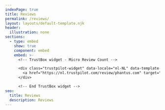 ```yaml
---
indexPage: true
title: Reviews
permalink: /reviews/
layout: layouts/default-template.njk
header:
  illustration: none
sections:
  - type: embed
    show: true
    component: embed
    embed: >-
      <!-- TrustBox widget - Micro Review Count -->

      <div class="trustpilot-widget" data-locale="nl-NL" data-template-id="5419b6a8b0d04a076446a9ad" data-businessunit-id="624aa10940123731d8da4e56" data-style-height="24px" data-style-width="100%" data-theme="light" data-min-review-count="10">
        <a href="https://nl.trustpilot.com/review/phantus.com" target="_blank" rel="noopener">Trustpilot</a>
      </div>

      <!-- End TrustBox widget -->
seo:
  title: Reviews
  description: Reviews
---
```

